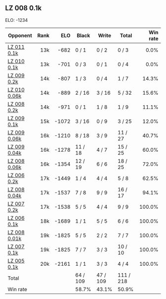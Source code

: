 ## LZ 008 0.1k ##

ELO: -1234

Opponent | Rank | ELO | Black | Write | Total | Win rate
---------|-----:|----:|-------|-------|-------|-------:
[LZ 011 0.1k](LZ%20011%200.1k.md) | 13k | -682 | 0 / 1 | 0 / 2 | 0 / 3 | 0.0%
[LZ 010 0.1k](LZ%20010%200.1k.md) | 13k | -701 | 0 / 3 | 0 / 1 | 0 / 4 | 0.0%
[LZ 009 0.2k](LZ%20009%200.2k.md) | 14k | -807 | 1 / 3 | 0 / 4 | 1 / 7 | 14.3%
[LZ 010 0.06k](LZ%20010%200.06k.md) | 14k | -889 | 2 / 16 | 3 / 16 | 5 / 32 | 15.6%
[LZ 008 0.2k](LZ%20008%200.2k.md) | 14k | -971 | 0 / 1 | 1 / 8 | 1 / 9 | 11.1%
[LZ 009 0.1k](LZ%20009%200.1k.md) | 15k | -1072 | 3 / 16 | 0 / 9 | 3 / 25 | 12.0%
[LZ 009 0.06k](LZ%20009%200.06k.md) | 16k | -1210 | 8 / 18 | 3 / 9 | 11 / 27 | 40.7%
[LZ 009 0.04k](LZ%20009%200.04k.md) | 16k | -1278 | 11 / 18 | 4 / 7 | 15 / 25 | 60.0%
[LZ 008 0.06k](LZ%20008%200.06k.md) | 16k | -1354 | 12 / 19 | 6 / 6 | 18 / 25 | 72.0%
[LZ 006 0.2k](LZ%20006%200.2k.md) | 17k | -1449 | 1 / 4 | 4 / 4 | 5 / 8 | 62.5%
[LZ 008 0.04k](LZ%20008%200.04k.md) | 17k | -1537 | 7 / 8 | 9 / 9 | 16 / 17 | 94.1%
[LZ 007 0.2k](LZ%20007%200.2k.md) | 17k | -1538 | 5 / 5 | 4 / 4 | 9 / 9 | 100.0%
[LZ 006 0.1k](LZ%20006%200.1k.md) | 18k | -1689 | 1 / 1 | 5 / 5 | 6 / 6 | 100.0%
[LZ 008 0.01k](LZ%20008%200.01k.md) | 19k | -1825 | 5 / 5 | 2 / 2 | 7 / 7 | 100.0%
[LZ 007 0.1k](LZ%20007%200.1k.md) | 19k | -1825 | 7 / 7 | 3 / 3 | 10 / 10 | 100.0%
[LZ 005 0.1k](LZ%20005%200.1k.md) | 20k | -2161 | 1 / 1 | 3 / 3 | 4 / 4 | 100.0%
Total | | | 64 / 109 | 47 / 109 | 111 / 218 | 
Win rate| | | 58.7% | 43.1% | 50.9% | 

